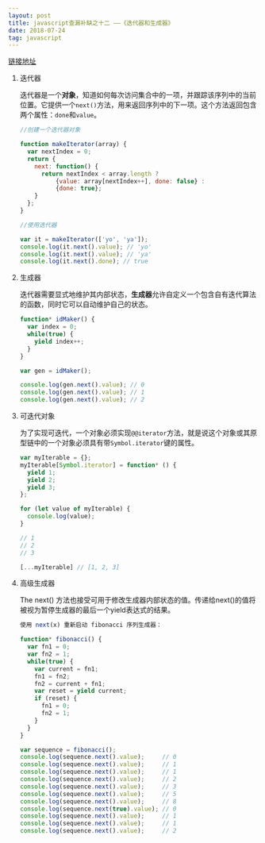 ```yaml
---
layout: post
title: javascript查漏补缺之十二 ——《迭代器和生成器》
date: 2018-07-24
tag: javascript
---
```


[链接地址](https://developer.mozilla.org/zh-CN/docs/Web/JavaScript/Guide/Iterators_and_Generators)

1. 迭代器

    迭代器是一个**对象**，知道如何每次访问集合中的一项，并跟踪该序列中的当前位置。它提供一个`next()`方法，用来返回序列中的下一项。这个方法返回包含两个属性：`done`和`value`。

    ```javascript
    //创建一个迭代器对象

    function makeIterator(array) {
      var nextIndex = 0;
      return {
        next: function() {
          return nextIndex < array.length ?
              {value: array[nextIndex++], done: false} :
              {done: true};
        }
      };
    }

    //使用迭代器

    var it = makeIterator(['yo', 'ya']);
    console.log(it.next().value); // 'yo'
    console.log(it.next().value); // 'ya'
    console.log(it.next().done); // true
    ```
<!-- more -->

2. 生成器

    迭代器需要显式地维护其内部状态，**生成器**允许自定义一个包含自有迭代算法的函数，同时它可以自动维护自己的状态。

    ```javascript
    function* idMaker() {
      var index = 0;
      while(true) {
        yield index++;
      }
    }

    var gen = idMaker();

    console.log(gen.next().value); // 0
    console.log(gen.next().value); // 1
    console.log(gen.next().value); // 2
    ```

3. 可迭代对象

    为了实现可迭代，一个对象必须实现`@@iterator`方法，就是说这个对象或其原型链中的一个对象必须具有带`Symbol.iterator`键的属性。

    ```javascript
    var myIterable = {};
    myIterable[Symbol.iterator] = function* () {
      yield 1;
      yield 2;
      yield 3;
    };

    for (let value of myIterable) {
      console.log(value);
    }

    // 1
    // 2
    // 3

    [...myIterable] // [1, 2, 3]

4. 高级生成器

    The next() 方法也接受可用于修改生成器内部状态的值。传递给next()的值将被视为暂停生成器的最后一个yield表达式的结果。

    ```javascript
    使用 next(x) 重新启动 fibonacci 序列生成器：

    function* fibonacci() {
      var fn1 = 0;
      var fn2 = 1;
      while(true) {
        var current = fn1;
        fn1 = fn2;
        fn2 = current + fn1;
        var reset = yield current;
        if (reset) {
          fn1 = 0;
          fn2 = 1;
        }
      }
    }

    var sequence = fibonacci();
    console.log(sequence.next().value);     // 0
    console.log(sequence.next().value);     // 1
    console.log(sequence.next().value);     // 1
    console.log(sequence.next().value);     // 2
    console.log(sequence.next().value);     // 3
    console.log(sequence.next().value);     // 5
    console.log(sequence.next().value);     // 8
    console.log(sequence.next(true).value); // 0
    console.log(sequence.next().value);     // 1
    console.log(sequence.next().value);     // 1
    console.log(sequence.next().value);     // 2
    ```